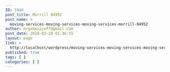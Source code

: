 ```yaml
---
ID: 1944
post_title: Morrill 04952
post_name: >
  moving-services-moving-services-moving-services-morrill-04952
author: mrgabonijeff@gmail.com
post_date: 2018-03-28 01:36:55
layout: page
link: >
  http://localhost/wordpress/moving-services-moving-services-moving-services-morrill-04952/
published: true
tags: [ ]
categories: [ ]
---
```

